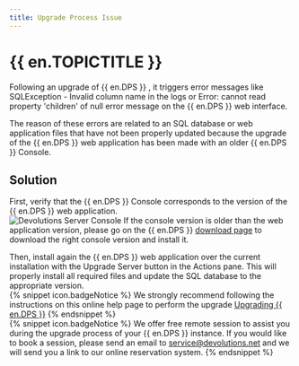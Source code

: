 ```yaml
---
title: Upgrade Process Issue
---
```

# {{ en.TOPICTITLE }}
Following an upgrade of {{ en.DPS }} , it triggers error messages like SQLException - Invalid column name in the logs or Error: cannot read property &apos;children&apos; of null error message on the {{ en.DPS }} web interface.

The reason of these errors are related to an SQL database or web application files that have not been properly updated because the upgrade of the {{ en.DPS }} web application has been made with an older {{ en.DPS }} Console.
## Solution
First, verify that the {{ en.DPS }} Console corresponds to the version of the {{ en.DPS }} web application.  
![Devolutions Server Console](/img/en/kb/KB8004.png) 
If the console version is older than the web application version, please go on the {{ en.DPS }} [download page](https://server.devolutions.net/home/download) to download the right console version and install it.  

Then, install again the {{ en.DPS }} web application over the current installation with the Upgrade Server button in the Actions pane. This will properly install all required files and update the SQL database to the appropriate version.  
{% snippet icon.badgeNotice %}
We strongly recommend following the instructions on this online help page to perform the upgrade [Upgrading {{ en.DPS }}](https://helpserver.devolutions.net/upgrade_rdms.html)
{% endsnippet %}  
{% snippet icon.badgeNotice %}
We offer free remote session to assist you during the upgrade process of your {{ en.DPS }} instance. If you would like to book a session, please send an email to [service@devolutions.net](mailto:service@devolutions.net) and we will send you a link to our online reservation system.
{% endsnippet %}
